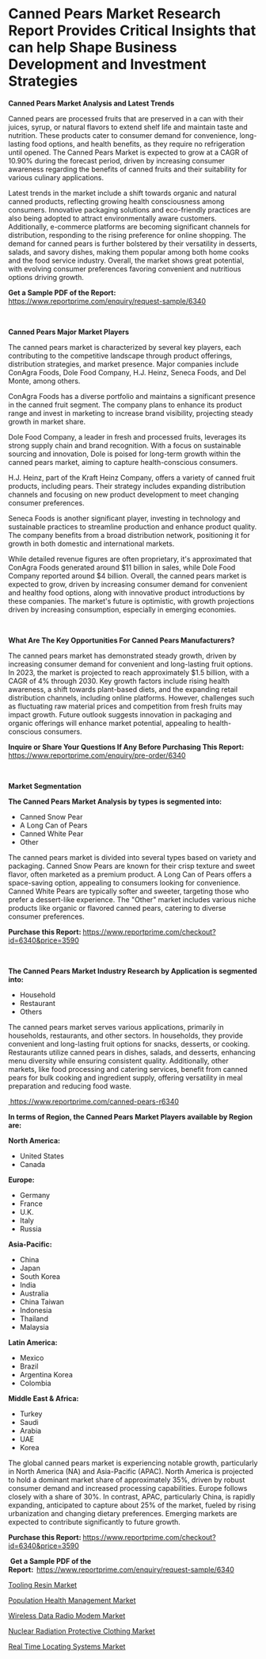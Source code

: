 <p><h1>Canned Pears Market Research Report Provides Critical Insights that can help Shape Business Development and Investment Strategies</h1></p><p><strong>Canned Pears Market Analysis and Latest Trends</strong></p>
<p><p>Canned pears are processed fruits that are preserved in a can with their juices, syrup, or natural flavors to extend shelf life and maintain taste and nutrition. These products cater to consumer demand for convenience, long-lasting food options, and health benefits, as they require no refrigeration until opened. The Canned Pears Market is expected to grow at a CAGR of 10.90% during the forecast period, driven by increasing consumer awareness regarding the benefits of canned fruits and their suitability for various culinary applications.</p><p>Latest trends in the market include a shift towards organic and natural canned products, reflecting growing health consciousness among consumers. Innovative packaging solutions and eco-friendly practices are also being adopted to attract environmentally aware customers. Additionally, e-commerce platforms are becoming significant channels for distribution, responding to the rising preference for online shopping. The demand for canned pears is further bolstered by their versatility in desserts, salads, and savory dishes, making them popular among both home cooks and the food service industry. Overall, the market shows great potential, with evolving consumer preferences favoring convenient and nutritious options driving growth.</p></p>
<p><strong>Get a Sample PDF of the Report:&nbsp;</strong> <a href="https://www.reportprime.com/enquiry/request-sample/6340?utm_campaign=904&utm_medium=2&utm_source=Github&utm_content=ia&utm_term=15112024&utm_id=canned-pears">https://www.reportprime.com/enquiry/request-sample/6340</a></p>
<p>&nbsp;</p>
<p><strong>Canned Pears Major Market Players</strong></p>
<p><p>The canned pears market is characterized by several key players, each contributing to the competitive landscape through product offerings, distribution strategies, and market presence. Major companies include ConAgra Foods, Dole Food Company, H.J. Heinz, Seneca Foods, and Del Monte, among others.</p><p>ConAgra Foods has a diverse portfolio and maintains a significant presence in the canned fruit segment. The company plans to enhance its product range and invest in marketing to increase brand visibility, projecting steady growth in market share.</p><p>Dole Food Company, a leader in fresh and processed fruits, leverages its strong supply chain and brand recognition. With a focus on sustainable sourcing and innovation, Dole is poised for long-term growth within the canned pears market, aiming to capture health-conscious consumers.</p><p>H.J. Heinz, part of the Kraft Heinz Company, offers a variety of canned fruit products, including pears. Their strategy includes expanding distribution channels and focusing on new product development to meet changing consumer preferences.</p><p>Seneca Foods is another significant player, investing in technology and sustainable practices to streamline production and enhance product quality. The company benefits from a broad distribution network, positioning it for growth in both domestic and international markets.</p><p>While detailed revenue figures are often proprietary, it's approximated that ConAgra Foods generated around $11 billion in sales, while Dole Food Company reported around $4 billion. Overall, the canned pears market is expected to grow, driven by increasing consumer demand for convenient and healthy food options, along with innovative product introductions by these companies. The market's future is optimistic, with growth projections driven by increasing consumption, especially in emerging economies.</p></p>
<p>&nbsp;</p>
<p><strong>What Are The Key Opportunities For Canned Pears Manufacturers?</strong></p>
<p><p>The canned pears market has demonstrated steady growth, driven by increasing consumer demand for convenient and long-lasting fruit options. In 2023, the market is projected to reach approximately $1.5 billion, with a CAGR of 4% through 2030. Key growth factors include rising health awareness, a shift towards plant-based diets, and the expanding retail distribution channels, including online platforms. However, challenges such as fluctuating raw material prices and competition from fresh fruits may impact growth. Future outlook suggests innovation in packaging and organic offerings will enhance market potential, appealing to health-conscious consumers.</p></p>
<p><strong>Inquire or Share Your Questions If Any Before Purchasing This Report:</strong> <a href="https://www.reportprime.com/enquiry/pre-order/6340?utm_campaign=904&utm_medium=2&utm_source=Github&utm_content=ia&utm_term=15112024&utm_id=canned-pears">https://www.reportprime.com/enquiry/pre-order/6340</a></p>
<p>&nbsp;</p>
<p><strong>Market Segmentation</strong></p>
<p><strong>The Canned Pears Market Analysis by types is segmented into:</strong></p>
<p><ul><li>Canned Snow Pear</li><li>A Long Can of Pears</li><li>Canned White Pear</li><li>Other</li></ul></p>
<p><p>The canned pears market is divided into several types based on variety and packaging. Canned Snow Pears are known for their crisp texture and sweet flavor, often marketed as a premium product. A Long Can of Pears offers a space-saving option, appealing to consumers looking for convenience. Canned White Pears are typically softer and sweeter, targeting those who prefer a dessert-like experience. The "Other" market includes various niche products like organic or flavored canned pears, catering to diverse consumer preferences.</p></p>
<p><strong>Purchase this Report:&nbsp;</strong><a href="https://www.reportprime.com/checkout?id=6340&price=3590&utm_campaign=904&utm_medium=2&utm_source=Github&utm_content=ia&utm_term=15112024&utm_id=canned-pears">https://www.reportprime.com/checkout?id=6340&price=3590</a></p>
<p>&nbsp;</p>
<p><strong>The Canned Pears Market Industry Research by Application is segmented into:</strong></p>
<p><ul><li>Household</li><li>Restaurant</li><li>Others</li></ul></p>
<p><p>The canned pears market serves various applications, primarily in households, restaurants, and other sectors. In households, they provide convenient and long-lasting fruit options for snacks, desserts, or cooking. Restaurants utilize canned pears in dishes, salads, and desserts, enhancing menu diversity while ensuring consistent quality. Additionally, other markets, like food processing and catering services, benefit from canned pears for bulk cooking and ingredient supply, offering versatility in meal preparation and reducing food waste.</p></p>
<p><a href="https://www.reportprime.com/canned-pears-r6340?utm_campaign=904&utm_medium=2&utm_source=Github&utm_content=ia&utm_term=15112024&utm_id=canned-pears">&nbsp;https://www.reportprime.com/canned-pears-r6340</a></p>
<p><strong>In terms of Region, the Canned Pears Market Players available by Region are:</strong></p>
<p>
    <p> <strong> North America: </strong>
        <ul>
            <li>United States</li>
            <li>Canada</li>
        </ul>
        </p> 
    <p> <strong> Europe: </strong>
        <ul>
            <li>Germany</li>
            <li>France</li>
            <li>U.K.</li>
            <li>Italy</li>
            <li>Russia</li>
        </ul>
        </p> 
    <p> <strong> Asia-Pacific: </strong>
        <ul>
            <li>China</li>
            <li>Japan</li>
            <li>South Korea</li>
            <li>India</li>
            <li>Australia</li>
            <li>China Taiwan</li>
            <li>Indonesia</li>
            <li>Thailand</li>
            <li>Malaysia</li>
        </ul>
        </p> 
    <p> <strong> Latin America: </strong>
        <ul>
            <li>Mexico</li>
            <li>Brazil</li>
            <li>Argentina Korea</li>
            <li>Colombia</li>
        </ul>
        </p> 
    <p> <strong> Middle East & Africa: </strong>
        <ul>
            <li>Turkey</li>
            <li>Saudi</li>
            <li>Arabia</li>
            <li>UAE</li>
            <li>Korea</li>
        </ul>
    </p>
    </p>
<p><p>The global canned pears market is experiencing notable growth, particularly in North America (NA) and Asia-Pacific (APAC). North America is projected to hold a dominant market share of approximately 35%, driven by robust consumer demand and increased processing capabilities. Europe follows closely with a share of 30%. In contrast, APAC, particularly China, is rapidly expanding, anticipated to capture about 25% of the market, fueled by rising urbanization and changing dietary preferences. Emerging markets are expected to contribute significantly to future growth.</p></p>
<p><strong>Purchase this Report: </strong><a href="https://www.reportprime.com/checkout?id=6340&price=3590&utm_campaign=904&utm_medium=2&utm_source=Github&utm_content=ia&utm_term=15112024&utm_id=canned-pears">https://www.reportprime.com/checkout?id=6340&price=3590</a></p>
<p>&nbsp;<strong>Get a Sample PDF of the Report:&nbsp;&nbsp;</strong><a href="https://www.reportprime.com/enquiry/request-sample/6340?utm_campaign=904&utm_medium=2&utm_source=Github&utm_content=ia&utm_term=15112024&utm_id=canned-pears">https://www.reportprime.com/enquiry/request-sample/6340</a></p>
<p><strong></strong></p>
<p><p><a href="https://www.linkedin.com/pulse/tooling-resin-mosaic-piecing-together-global-market-dynamics-7wmjf?utm_campaign=904&utm_medium=2&utm_source=Github&utm_content=ia&utm_term=15112024&utm_id=canned-pears">Tooling Resin Market</a></p><p><a href="https://issuu.com/reportprime-2/docs/population-health-management-market_653be87034b428?utm_campaign=904&utm_medium=2&utm_source=Github&utm_content=ia&utm_term=15112024&utm_id=canned-pears">Population Health Management Market</a></p><p><a href="https://www.linkedin.com/pulse/wireless-data-radio-modem-market-indicators-size-regional-breakdown-06sqc?utm_campaign=904&utm_medium=2&utm_source=Github&utm_content=ia&utm_term=15112024&utm_id=canned-pears">Wireless Data Radio Modem Market</a></p><p><a href="https://www.linkedin.com/pulse/future-trends-global-nuclear-radiation-protective-clothing-market-02hcc?utm_campaign=904&utm_medium=2&utm_source=Github&utm_content=ia&utm_term=15112024&utm_id=canned-pears">Nuclear Radiation Protective Clothing Market</a></p><p><a href="https://issuu.com/reportprime-2/docs/real-time-locating-systems-market-s_47a88769382ef0?utm_campaign=904&utm_medium=2&utm_source=Github&utm_content=ia&utm_term=15112024&utm_id=canned-pears">Real Time Locating Systems Market</a></p></p>